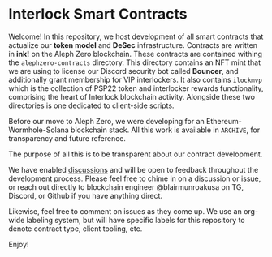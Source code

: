 # Interlock Smart Contracts

Welcome! In this repository, we host development of all smart contracts that actualize our **token model** and **DeSec** infrastructure. Contracts are written in **ink!** on the Aleph Zero blockchain. These contracts are contained withing the `alephzero-contracts` directory. This directory contains an NFT mint that we are using to license our Discord security bot called **Bouncer**, and additionally grant membership for VIP interlockers. It also contains `ilockmvp` which is the collection of PSP22 token and interlocker rewards functionality, comprising the heart of Interlock blockchain activity. Alongside these two directories is one dedicated to client-side scripts.

Before our move to Aleph Zero, we were developing for an Ethereum-Wormhole-Solana blockchain stack. All this work is available in `ARCHIVE`, for transparency and future reference.

The purpose of all this is to be transparent about our contract development.

We have enabled [discussions](https://github.com/interlock-network/INTR-smartcontracts/discussions) and will be open to feedback throughout the development process. Please feel free to chime in on a discussion or [issue](https://github.com/interlock-network/INTR-smartcontracts/issues), or reach out directly to blockchain engineer @blairmunroakusa on TG, Discord, or Github if you have anything direct.

Likewise, feel free to comment on issues as they come up. We use an org-wide labeling system, but will have specific labels for this repository to denote contract type, client tooling, etc.

Enjoy!
